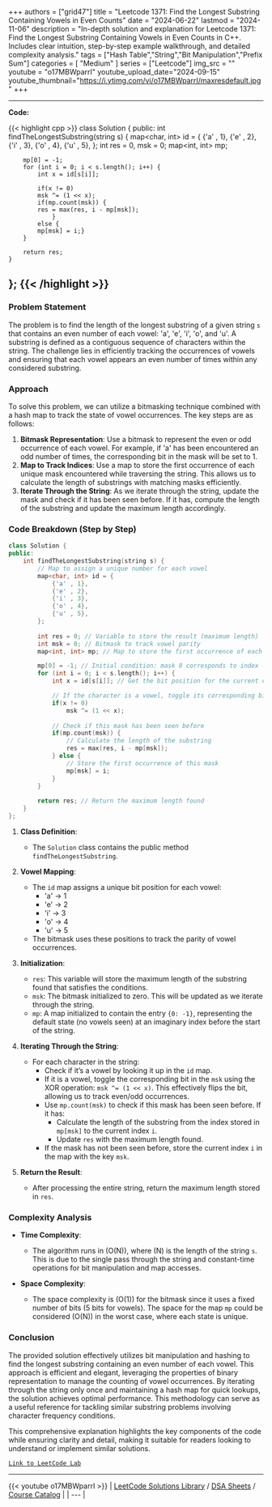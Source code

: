 
+++
authors = ["grid47"]
title = "Leetcode 1371: Find the Longest Substring Containing Vowels in Even Counts"
date = "2024-06-22"
lastmod = "2024-11-06"
description = "In-depth solution and explanation for Leetcode 1371: Find the Longest Substring Containing Vowels in Even Counts in C++. Includes clear intuition, step-by-step example walkthrough, and detailed complexity analysis."
tags = ["Hash Table","String","Bit Manipulation","Prefix Sum"]
categories = [
    "Medium"
]
series = ["Leetcode"]
img_src = ""
youtube = "o17MBWparrI"
youtube_upload_date="2024-09-15"
youtube_thumbnail="https://i.ytimg.com/vi/o17MBWparrI/maxresdefault.jpg"
+++



---
**Code:**

{{< highlight cpp >}}
class Solution {
public:
    int findTheLongestSubstring(string s) {
        map<char, int> id = {
            {'a' , 1},
            {'e' , 2},
            {'i' , 3},
            {'o' , 4},
            {'u' , 5},
            };
        int res = 0, msk = 0;
        map<int, int> mp;
 
        mp[0] = -1;
        for (int i = 0; i < s.length(); i++) {
            int x = id[s[i]];
            
            if(x != 0)
            msk ^= (1 << x);
            if(mp.count(msk)) {
            res = max(res, i - mp[msk]);
                }
            else {
            mp[msk] = i;}
        }
        
        return res;
    }
};
{{< /highlight >}}
---


### Problem Statement
The problem is to find the length of the longest substring of a given string `s` that contains an even number of each vowel: 'a', 'e', 'i', 'o', and 'u'. A substring is defined as a contiguous sequence of characters within the string. The challenge lies in efficiently tracking the occurrences of vowels and ensuring that each vowel appears an even number of times within any considered substring.

### Approach
To solve this problem, we can utilize a bitmasking technique combined with a hash map to track the state of vowel occurrences. The key steps are as follows:
1. **Bitmask Representation**: Use a bitmask to represent the even or odd occurrence of each vowel. For example, if 'a' has been encountered an odd number of times, the corresponding bit in the mask will be set to 1.
2. **Map to Track Indices**: Use a map to store the first occurrence of each unique mask encountered while traversing the string. This allows us to calculate the length of substrings with matching masks efficiently.
3. **Iterate Through the String**: As we iterate through the string, update the mask and check if it has been seen before. If it has, compute the length of the substring and update the maximum length accordingly.

### Code Breakdown (Step by Step)

```cpp
class Solution {
public:
    int findTheLongestSubstring(string s) {
        // Map to assign a unique number for each vowel
        map<char, int> id = {
            {'a' , 1},
            {'e' , 2},
            {'i' , 3},
            {'o' , 4},
            {'u' , 5},
        };
        
        int res = 0; // Variable to store the result (maximum length)
        int msk = 0; // Bitmask to track vowel parity
        map<int, int> mp; // Map to store the first occurrence of each mask

        mp[0] = -1; // Initial condition: mask 0 corresponds to index -1
        for (int i = 0; i < s.length(); i++) {
            int x = id[s[i]]; // Get the bit position for the current character

            // If the character is a vowel, toggle its corresponding bit in the mask
            if(x != 0)
                msk ^= (1 << x);
            
            // Check if this mask has been seen before
            if(mp.count(msk)) {
                // Calculate the length of the substring
                res = max(res, i - mp[msk]);
            } else {
                // Store the first occurrence of this mask
                mp[msk] = i;
            }
        }
        
        return res; // Return the maximum length found
    }
};
```

1. **Class Definition**:
   - The `Solution` class contains the public method `findTheLongestSubstring`.

2. **Vowel Mapping**:
   - The `id` map assigns a unique bit position for each vowel: 
     - 'a' → 1
     - 'e' → 2
     - 'i' → 3
     - 'o' → 4
     - 'u' → 5
   - The bitmask uses these positions to track the parity of vowel occurrences.

3. **Initialization**:
   - `res`: This variable will store the maximum length of the substring found that satisfies the conditions.
   - `msk`: The bitmask initialized to zero. This will be updated as we iterate through the string.
   - `mp`: A map initialized to contain the entry `{0: -1}`, representing the default state (no vowels seen) at an imaginary index before the start of the string.

4. **Iterating Through the String**:
   - For each character in the string:
     - Check if it’s a vowel by looking it up in the `id` map.
     - If it is a vowel, toggle the corresponding bit in the `msk` using the XOR operation: `msk ^= (1 << x)`. This effectively flips the bit, allowing us to track even/odd occurrences.
     - Use `mp.count(msk)` to check if this mask has been seen before. If it has:
       - Calculate the length of the substring from the index stored in `mp[msk]` to the current index `i`.
       - Update `res` with the maximum length found.
     - If the mask has not been seen before, store the current index `i` in the map with the key `msk`.

5. **Return the Result**:
   - After processing the entire string, return the maximum length stored in `res`.

### Complexity Analysis
- **Time Complexity**:
  - The algorithm runs in \(O(N)\), where \(N\) is the length of the string `s`. This is due to the single pass through the string and constant-time operations for bit manipulation and map accesses.
  
- **Space Complexity**:
  - The space complexity is \(O(1)\) for the bitmask since it uses a fixed number of bits (5 bits for vowels). The space for the map `mp` could be considered \(O(N)\) in the worst case, where each state is unique.

### Conclusion
The provided solution effectively utilizes bit manipulation and hashing to find the longest substring containing an even number of each vowel. This approach is efficient and elegant, leveraging the properties of binary representation to manage the counting of vowel occurrences. By iterating through the string only once and maintaining a hash map for quick lookups, the solution achieves optimal performance. This methodology can serve as a useful reference for tackling similar substring problems involving character frequency conditions.

This comprehensive explanation highlights the key components of the code while ensuring clarity and detail, making it suitable for readers looking to understand or implement similar solutions.


[`Link to LeetCode Lab`](https://leetcode.com/problems/find-the-longest-substring-containing-vowels-in-even-counts/description/)

---
{{< youtube o17MBWparrI >}}
| [LeetCode Solutions Library](https://grid47.xyz/leetcode/) / [DSA Sheets](https://grid47.xyz/sheets/) / [Course Catalog](https://grid47.xyz/courses/) |
| --- |
